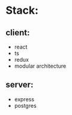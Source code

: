 # Stack:

## client:

* react
* ts
* redux
* modular architecture

## server:
* express
* postgres


